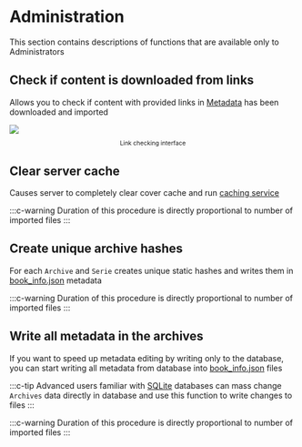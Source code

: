 # Administration

This section contains descriptions of functions that are available only to Administrators

## Check if content is downloaded from links

Allows you to check if content with provided links in [Metadata](./metadata.md) has been downloaded and imported

<img style="display: block; margin: 0 auto" src="/assets/media/en/guides/admin-check-links.png">
<p style="text-align: center; font-size:75%">Link checking interface</p>

## Clear server cache <Badge type="error" vertical="middle" text="Danger" />

Causes server to completely clear cover cache and run [caching service](./import.md#caching-covers-generating-previews)

:::c-warning
Duration of this procedure is directly proportional to number of imported files
:::

## Create unique archive hashes <Badge type="error" vertical="middle" text="Danger" />

For each `Archive` and `Serie` creates unique static hashes and writes them in [book_info.json](./metadata.md#book-info-json) metadata

:::c-warning
Duration of this procedure is directly proportional to number of imported files
:::

## Write all metadata in the archives <Badge type="error" vertical="middle" text="Danger" />

If you want to speed up metadata editing by writing only to the database, you can start writing all metadata from database into [book_info.json](./metadata.md#book-info-json) files

:::c-tip
Advanced users familiar with [SQLite](https://www.sqlite.org/index.html) databases can mass change `Archives` data directly in database and use this function to write changes to files
:::

:::c-warning
Duration of this procedure is directly proportional to number of imported files
:::